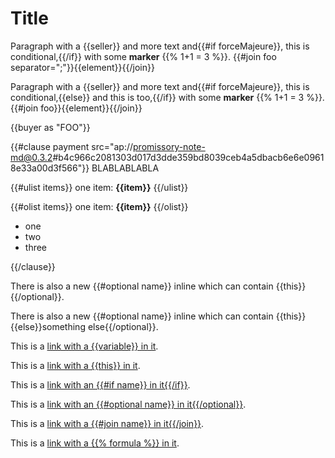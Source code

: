 # Title

Paragraph with a {{seller}} and more text and{{#if forceMajeure}}, this is conditional,{{/if}} with some **marker** {{% 1+1 = 3 %}}. {{#join foo separator=";"}}{{element}}{{/join}}

Paragraph with a {{seller}} and more text and{{#if forceMajeure}}, this is conditional,{{else}} and this is too,{{/if}} with some **marker** {{% 1+1 = 3 %}}. {{#join foo}}{{element}}{{/join}}

{{buyer as "FOO"}}

{{#clause payment src="ap://promissory-note-md@0.3.2#b4c966c2081303d017d3dde359bd8039ceb4a5dbacb6e6e09618e33a00d3f566"}}
BLABLABLABLA


{{#ulist items}}
one item: **{{item}}**
{{/ulist}}

{{#olist items}}
one item: **{{item}}**
{{/olist}}

- one
- two
- three

{{/clause}}

There is also a new {{#optional name}} inline which can contain {{this}}{{/optional}}.

There is also a new {{#optional name}} inline which can contain {{this}}{{else}}something else{{/optional}}.

This is a [link with a {{variable}} in it](mylink).

This is a [link with a {{this}} in it](mylink).

This is a [link with an {{#if name}} in it{{/if}}](mylink).

This is a [link with an {{#optional name}} in it{{/optional}}](mylink).

This is a [link with a {{#join name}} in it{{/join}}](mylink).

This is a [link with a {{% formula %}} in it](mylink).
